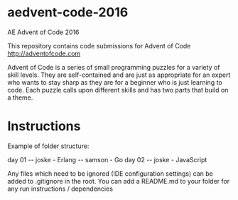 # aedvent-code-2016
AE Advent of Code 2016

This repository contains code submissions for Advent of Code 
http://adventofcode.com

Advent of Code is a series of small programming puzzles for a variety of skill levels. They are self-contained and are just as appropriate for an expert who wants to stay sharp as they are for a beginner who is just learning to code. Each puzzle calls upon different skills and has two parts that build on a theme.

# Instructions

Example of folder structure:

day 01
-- joske - Erlang
-- samson - Go
day 02
-- joske - JavaScript

Any files which need to be ignored (IDE configuration settings) can be added to .gitignore in the root.
You can add a README.md to your folder for any run instructions / dependencies
